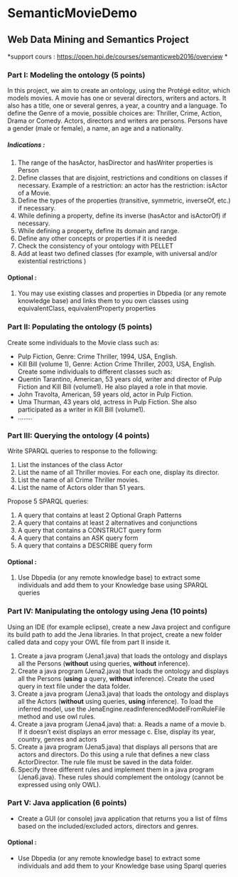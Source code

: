 # SemanticMovieDemo


## Web Data Mining and Semantics Project

*support cours : https://open.hpi.de/courses/semanticweb2016/overview *

### Part I: Modeling the ontology (5 points)
In this project, we aim to create an ontology, using the Protégé editor, which models movies. A movie has one or several directors, writers and actors. It also has a title, one or several genres, a year, a country and a language. To define the Genre of a movie, possible choices are: Thriller, Crime, Action, Drama or Comedy. Actors, directors and writers are persons. Persons have a gender (male or female), a name, an age and a nationality.

##### Indications :
1. The range of the hasActor, hasDirector and hasWriter properties is Person
2. Define classes that are disjoint, restrictions and conditions on classes if necessary. Example of
a restriction: an actor has the restriction: isActor of a Movie.
3. Define the types of the properties (transitive, symmetric, inverseOf, etc.) if necessary.
4. While defining a property, define its inverse (hasActor and isActorOf) if necessary.
5. While defining a property, define its domain and range.
6. Define any other concepts or properties if it is needed
7. Check the consistency of your ontology with PELLET
8. Add at least two defined classes (for example, with universal and/or existential restrictions )

#### Optional :
1. You may use existing classes and properties in Dbpedia (or any remote knowledge base) and links them to you own classes using equivalentClass, equivalentProperty properties

### Part II: Populating the ontology (5 points)
Create some individuals to the Movie class such as:
- Pulp Fiction, Genre: Crime Thriller, 1994, USA, English.
- Kill Bill (volume 1), Genre: Action Crime Thriller, 2003, USA, English. Create some individuals to different classes such as:
- Quentin Tarantino, American, 53 years old, writer and director of Pulp Fiction and Kill Bill (volume1). He also played a role in that movie.
- John Travolta, American, 59 years old, actor in Pulp Fiction.
- Uma Thurman, 43 years old, actress in Pulp Fiction. She also participated as a writer in Kill Bill
(volume1).
- ........

### Part III: Querying the ontology (4 points)
Write SPARQL queries to response to the following:
1. List the instances of the class Actor
2. List the name of all Thriller movies. For each one, display its director.
3. List the name of all Crime Thriller movies.
4. List the name of Actors older than 51 years.

Propose 5 SPARQL queries:
1. A query that contains at least 2 Optional Graph Patterns
2. A query that contains at least 2 alternatives and conjunctions
3. A query that contains a CONSTRUCT query form
4. A query that contains an ASK query form
5. A query that contains a DESCRIBE query form

#### Optional :
1. Use Dbpedia (or any remote knowledge base) to extract some individuals and add them to your Knowledge base using SPARQL queries

### Part IV: Manipulating the ontology using Jena (10 points)
Using an IDE (for example eclipse), create a new Java project and configure its build path to add the Jena libraries. In that project, create a new folder called data and copy your OWL file from part II inside it.
1. Create a java program (Jena1.java) that loads the ontology and displays all the Persons (**without** using queries, **without** inference).
2. Create a java program (Jena2.java) that loads the ontology and displays all the Persons (**using** a query, **without** inference). Create the used query in text file under the data folder.
3. Create a java program (Jena3.java) that loads the ontology and displays all the Actors (**without** using queries, **using** inference). To load the inferred model, use the JenaEngine.readInferencedModelFromRuleFile method and use owl rules.
4. Create a java program (Jena4.java) that:
  a. Reads a name of a movie
  b. If it doesn’t exist displays an error message
  c. Else, display its year, country, genres and actors
5. Create a java program (Jena5.java) that displays all persons that are actors and directors. Do
this using a rule that defines a new class ActorDirector. The rule file must be saved in the
data folder.
6. Specify three different rules and implement them in a java program (Jena6.java). These rules
should complement the ontology (cannot be expressed using only OWL).

### Part V: Java application (6 points)
- Create a GUI (or console) java application that returns you a list of films based on the included/excluded actors, directors and genres.

#### Optional :
- Use Dbpedia (or any remote knowledge base) to extract some individuals and add them to your Knowledge base using Sparql queries
